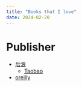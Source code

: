 ```yaml
---
title: "Books that I love"
date: 2024-02-20
---
```


# Publisher

* [后浪](https://www.hinabook.com/)
    * [Taobao](https://hinabook.world.tmall.com/)
* [oreilly](https://www.oreilly.com/)
